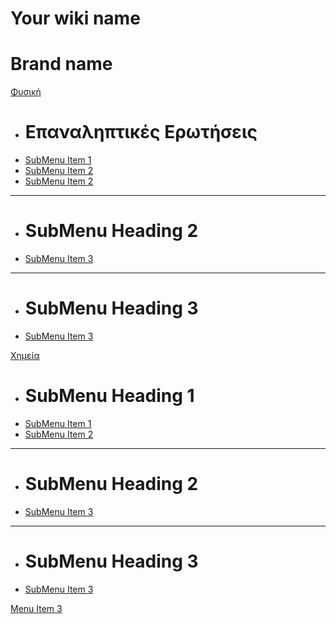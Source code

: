 # Your wiki name
# Brand name

[Φυσική]()

  * # Επαναληπτικές Ερωτήσεις
  * [SubMenu Item 1](docs/A-Theory-Physics.pdf)
  * [SubMenu Item 2](docs/B-Theory-Physics.pdf)
  * [SubMenu Item 2](docs/C-Theory-Physics.pdf)
  - - - -
  * # SubMenu Heading 2
  * [SubMenu Item 3](subitem3.md)
  - - - -
  * # SubMenu Heading 3
  * [SubMenu Item 3](subitem3.md)

[Χημεία]()

  * # SubMenu Heading 1
  * [SubMenu Item 1](subitem1.md)
  * [SubMenu Item 2](subitem2.md)
  - - - -
  * # SubMenu Heading 2
  * [SubMenu Item 3](subitem3.md)
  - - - -
  * # SubMenu Heading 3
  * [SubMenu Item 3](subitem3.md)
  
[Menu Item 3](item3.md)
